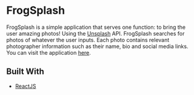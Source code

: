# FrogSplash

FrogSplash is a simple application that serves one function: to bring the user amazing photos! Using the [Unsplash](https://unsplash.com) API. FrogSplash searches for photos of whatever the user inputs. Each photo contains relevant photographer information such as their name, bio and social media links. You can visit the application [here](https://frogsplash.netlify.app/).

## Built With

* [ReactJS](https://reactjs.org/)
